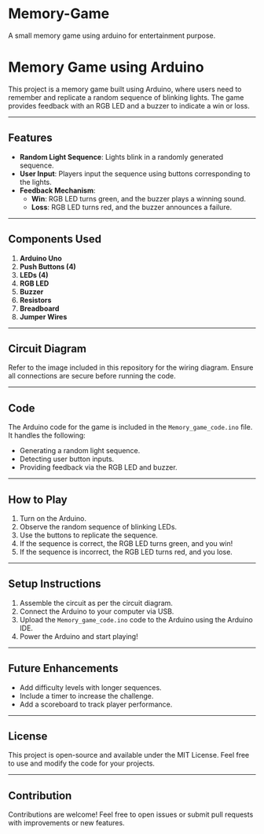 # Memory-Game
A small memory game using arduino for entertainment purpose.
# Memory Game using Arduino

This project is a memory game built using Arduino, where users need to remember and replicate a random sequence of blinking lights. The game provides feedback with an RGB LED and a buzzer to indicate a win or loss.

---

## Features

- **Random Light Sequence**: Lights blink in a randomly generated sequence.
- **User Input**: Players input the sequence using buttons corresponding to the lights.
- **Feedback Mechanism**:
  - **Win**: RGB LED turns green, and the buzzer plays a winning sound.
  - **Loss**: RGB LED turns red, and the buzzer announces a failure.

---

## Components Used

1. **Arduino Uno**
2. **Push Buttons (4)**
3. **LEDs (4)**
4. **RGB LED**
5. **Buzzer**
6. **Resistors**
7. **Breadboard**
8. **Jumper Wires**

---

## Circuit Diagram

Refer to the image included in this repository for the wiring diagram. Ensure all connections are secure before running the code.

---

## Code

The Arduino code for the game is included in the `Memory_game_code.ino` file. It handles the following:

- Generating a random light sequence.
- Detecting user button inputs.
- Providing feedback via the RGB LED and buzzer.

---

## How to Play

1. Turn on the Arduino.
2. Observe the random sequence of blinking LEDs.
3. Use the buttons to replicate the sequence.
4. If the sequence is correct, the RGB LED turns green, and you win!
5. If the sequence is incorrect, the RGB LED turns red, and you lose.

---

## Setup Instructions

1. Assemble the circuit as per the circuit diagram.
2. Connect the Arduino to your computer via USB.
3. Upload the `Memory_game_code.ino` code to the Arduino using the Arduino IDE.
4. Power the Arduino and start playing!

---

## Future Enhancements

- Add difficulty levels with longer sequences.
- Include a timer to increase the challenge.
- Add a scoreboard to track player performance.

---

## License

This project is open-source and available under the MIT License. Feel free to use and modify the code for your projects.

---

## Contribution

Contributions are welcome! Feel free to open issues or submit pull requests with improvements or new features.

